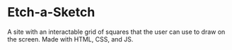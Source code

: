 # Etch-a-Sketch
A site with an interactable grid of squares that the user can use to draw on the screen.
Made with HTML, CSS, and JS.
